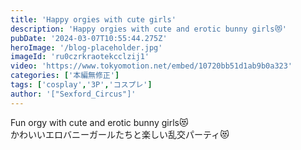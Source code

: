 ```yaml
---
title: 'Happy orgies with cute girls'
description: 'Happy orgies with cute and erotic bunny girls😻'
pubDate: '2024-03-07T10:55:44.275Z'
heroImage: '/blog-placeholder.jpg'
imageId: 'ru0czrkraotekcclzij1'
video: 'https://www.tokyomotion.net/embed/10720bb51d1ab9b0a323'
categories: ['本編無修正']
tags: ['cosplay','3P','コスプレ']
author: '["Sexford_Circus"]'
---
```


Fun orgy with cute and erotic bunny girls😻<br>
かわいいエロバニーガールたちと楽しい乱交パーティ😻




